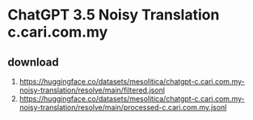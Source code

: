 # ChatGPT 3.5 Noisy Translation c.cari.com.my

## download

1. https://huggingface.co/datasets/mesolitica/chatgpt-c.cari.com.my-noisy-translation/resolve/main/filtered.jsonl
2. https://huggingface.co/datasets/mesolitica/chatgpt-c.cari.com.my-noisy-translation/resolve/main/processed-c.cari.com.my.jsonl